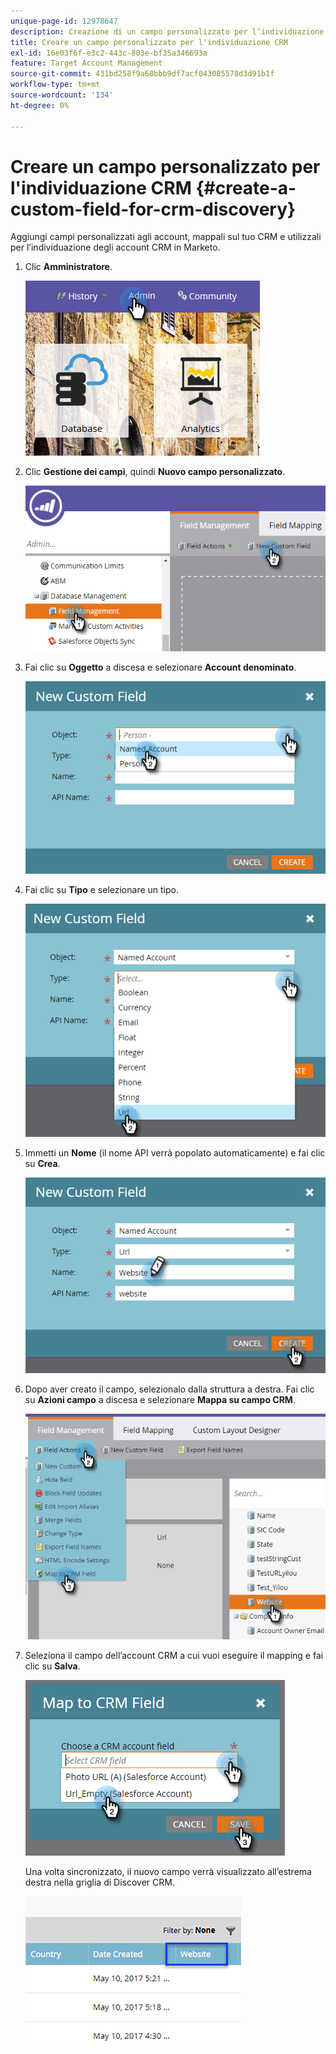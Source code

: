 ```yaml
---
unique-page-id: 12978647
description: Creazione di un campo personalizzato per l’individuazione CRM - Documentazione di Marketo - Documentazione del prodotto
title: Creare un campo personalizzato per l'individuazione CRM
exl-id: 16e03f6f-e3c2-443c-803e-bf35a346693a
feature: Target Account Management
source-git-commit: 431bd258f9a68bbb9df7acf043085578d3d91b1f
workflow-type: tm+mt
source-wordcount: '134'
ht-degree: 0%

---
```


# Creare un campo personalizzato per l&#39;individuazione CRM {#create-a-custom-field-for-crm-discovery}

Aggiungi campi personalizzati agli account, mappali sul tuo CRM e utilizzali per l’individuazione degli account CRM in Marketo.

1. Clic **Amministratore**.

   ![](assets/admin.png)

1. Clic **Gestione dei campi**, quindi **Nuovo campo personalizzato**.

   ![](assets/two-4.png)

1. Fai clic su **Oggetto** a discesa e selezionare **Account denominato**.

   ![](assets/three-3.png)

1. Fai clic su **Tipo** e selezionare un tipo.

   ![](assets/four-3.png)

1. Immetti un **Nome** (il nome API verrà popolato automaticamente) e fai clic su **Crea**.

   ![](assets/five-3.png)

1. Dopo aver creato il campo, selezionalo dalla struttura a destra. Fai clic su **Azioni campo** a discesa e selezionare **Mappa su campo CRM**.

   ![](assets/six-2.png)

1. Seleziona il campo dell’account CRM a cui vuoi eseguire il mapping e fai clic su **Salva**.

   ![](assets/seven-1.png)

   Una volta sincronizzato, il nuovo campo verrà visualizzato all’estrema destra nella griglia di Discover CRM.

   ![](assets/eight.png)
